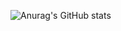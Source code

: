 ![Anurag's GitHub stats](https://github-readme-stats.vercel.app/api?username=0x404&show_icons=true&theme=dracula)
